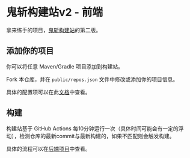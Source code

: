 # 鬼斩构建站v2 - 前端

拿来练手的项目，[鬼斩构建站](https://github.com/ybw0014/guizhan-builds)的第二版。

## 添加你的项目

你可以将任意 Maven/Gradle 项目添加到构建站。

Fork 本仓库，并在 `public/repos.json` 文件中修改或添加你的项目信息。

具体的配置项可以在此[文档](./README_repos.md)中查看。

## 构建

构建站基于 GitHub Actions 每10分钟运行一次（具体时间可能会有一定的浮动），检测仓库的最新commit与最新构建的，如果不匹配则会触发构建。

具体的流程可以在[后端项目](https://github.com/ybw0014/guizhan-builds-2-backend)中查看。
